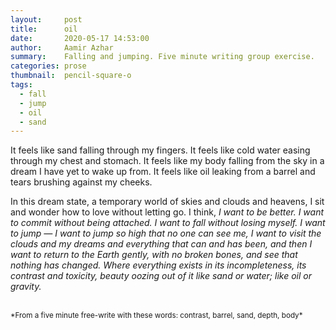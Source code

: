 ```yaml
---
layout:     post
title:      oil
date:       2020-05-17 14:53:00
author:     Aamir Azhar
summary:    Falling and jumping. Five minute writing group exercise.
categories: prose
thumbnail:  pencil-square-o
tags:
  - fall
  - jump
  - oil
  - sand
---
```

It feels like sand falling through my fingers. It feels like cold water easing through my chest and stomach. It feels like my body falling from the sky in a dream I have yet to wake up from. It feels like oil leaking from a barrel and tears brushing against my cheeks.

In this dream state, a temporary world of skies and clouds and heavens, I sit and wonder how to love without letting go. I think, *I want to be better. I want to commit without being attached. I want to fall without losing myself. I want to jump — I want to jump so high that no one can see me, I want to visit the clouds and my dreams and everything that can and has been, and then I want to return to the Earth gently, with no broken bones, and see that nothing has changed. Where everything exists in its incompleteness, its contrast and toxicity, beauty oozing out of it like sand or water; like oil or gravity.*

<br>
<sup>*From a five minute free-write with these words: contrast, barrel, sand, depth, body*</sup>
